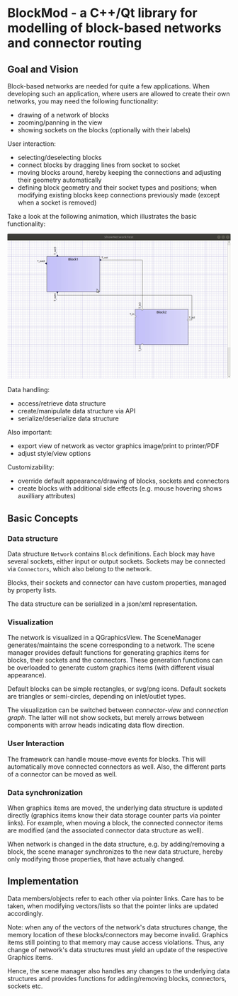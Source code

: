# BlockMod - a C++/Qt library for modelling of block-based networks and connector routing

## Goal and Vision

Block-based networks are needed for quite a few applications. When developing such an application, where users are allowed to create their own networks, you may need the following functionality:

- drawing of a network of blocks
- zooming/panning in the view
- showing sockets on the blocks (optionally with their labels)

User interaction:

- selecting/deselecting blocks
- connect blocks by dragging lines from socket to socket
- moving blocks around, hereby keeping the connections and adjusting their geometry automatically
- defining block geometry and their socket types and positions; when modifying existing blocks keep connections previously made (except when a socket is removed)

Take a look at the following animation, which illustrates the basic functionality:

![](BlockMod/doc/Functionality_2019-08-28.gif)

Data handling:

- access/retrieve data structure
- create/manipulate data structure via API
- serialize/deserialize data structure

Also important:
- export view of network as vector graphics image/print to printer/PDF
- adjust style/view options

Customizability:

- override default appearance/drawing of blocks, sockets and connectors
- create blocks with additional side effects (e.g. mouse hovering shows auxilliary attributes)

## Basic Concepts

### Data structure
Data structure `Network` contains `Block` definitions. Each block may have several sockets, either input or output sockets. Sockets may be connected via `Connectors`, which also belong to the network.

Blocks, their sockets and connector can have custom properties, managed by property lists.

The data structure can be serialized in a json/xml representation.

### Visualization

The network is visualized in a QGraphicsView. The SceneManager generates/maintains the scene corresponding to a network. The scene manager provides default functions for generating graphics items for blocks, their sockets and the connectors. These generation functions can be overloaded to generate custom graphics items (with different visual appearance).

Default blocks can be simple rectangles, or svg/png icons. Default sockets are triangles or semi-circles, depending on inlet/outlet types.

The visualization can be switched between _connector-view_ and _connection graph_. The latter will not show sockets, but merely arrows between components with arrow heads indicating data flow direction.

### User Interaction

The framework can handle mouse-move events for blocks. This will automatically move connected connectors as well. Also, the different parts of a connector can be moved as well.

### Data synchronization

When graphics items are moved, the underlying data structure is updated directly (graphics items know their data storage counter parts via pointer links). For example, when moving a block, the connected connector items are modified (and the associated connector data structure as well).

When network is changed in the data structure, e.g. by adding/removing a block, the scene manager synchronizes to the new data structure, hereby only modifying those properties, that have actually changed.


## Implementation

Data members/objects refer to each other via pointer links. Care has to be taken, when modifying vectors/lists so that the pointer links are updated accordingly.

Note: when any of the vectors of the network's data structures change, the memory location of these blocks/connectors may become invalid. Graphics items still pointing to that memory may cause access violations. Thus, any change of network's data structures must yield an update of the respective Graphics items.

Hence, the scene manager also handles any changes to the underlying data structures and provides functions for adding/removing blocks, connectors, sockets etc.
